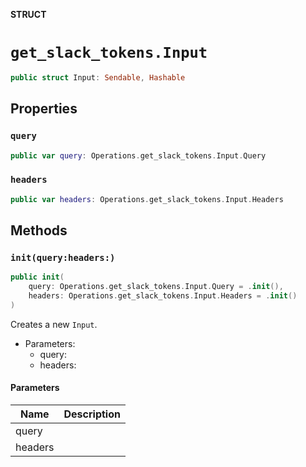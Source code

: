 **STRUCT**

# `get_slack_tokens.Input`

```swift
public struct Input: Sendable, Hashable
```

## Properties
### `query`

```swift
public var query: Operations.get_slack_tokens.Input.Query
```

### `headers`

```swift
public var headers: Operations.get_slack_tokens.Input.Headers
```

## Methods
### `init(query:headers:)`

```swift
public init(
    query: Operations.get_slack_tokens.Input.Query = .init(),
    headers: Operations.get_slack_tokens.Input.Headers = .init()
)
```

Creates a new `Input`.

- Parameters:
  - query:
  - headers:

#### Parameters

| Name | Description |
| ---- | ----------- |
| query |  |
| headers |  |